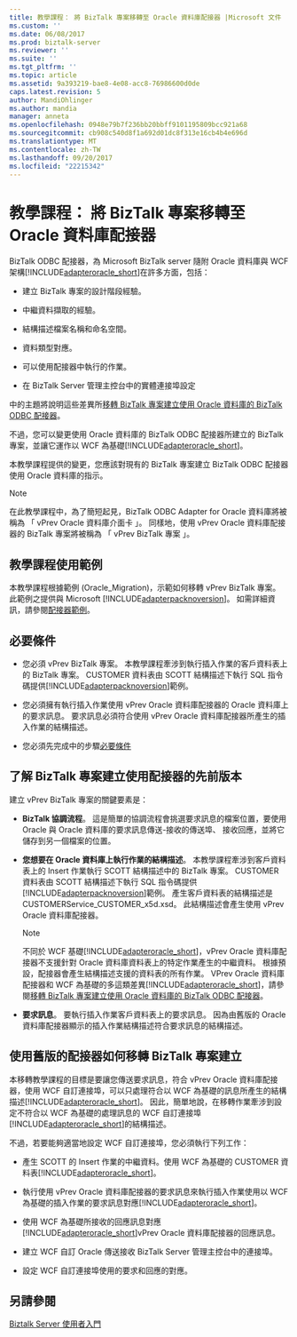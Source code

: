 ```yaml
---
title: 教學課程： 將 BizTalk 專案移轉至 Oracle 資料庫配接器 |Microsoft 文件
ms.custom: ''
ms.date: 06/08/2017
ms.prod: biztalk-server
ms.reviewer: ''
ms.suite: ''
ms.tgt_pltfrm: ''
ms.topic: article
ms.assetid: 9a393219-bae8-4e08-acc8-76986600d0de
caps.latest.revision: 5
author: MandiOhlinger
ms.author: mandia
manager: anneta
ms.openlocfilehash: 0948e79b7f236bb20bbff9101195809bcc921a68
ms.sourcegitcommit: cb908c540d8f1a692d01dc8f313e16cb4b4e696d
ms.translationtype: MT
ms.contentlocale: zh-TW
ms.lasthandoff: 09/20/2017
ms.locfileid: "22215342"
---
```

# <a name="tutorial-migrate-biztalk-projects-to-the-oracle-database-adapter"></a>教學課程： 將 BizTalk 專案移轉至 Oracle 資料庫配接器
BizTalk ODBC 配接器，為 Microsoft BizTalk server 隨附 Oracle 資料庫與 WCF 架構[!INCLUDE[adapteroracle_short](../../includes/adapteroracle-short-md.md)]在許多方面，包括：  
  
-   建立 BizTalk 專案的設計階段經驗。  
  
-   中繼資料擷取的經驗。  
  
-   結構描述檔案名稱和命名空間。  
  
-   資料類型對應。  
  
-   可以使用配接器中執行的作業。  
  
-   在 BizTalk Server 管理主控台中的實體連接埠設定  
  
 中的主題將說明這些差異所[移轉 BizTalk 專案建立使用 Oracle 資料庫的 BizTalk ODBC 配接器](http://msdn.microsoft.com/library/18f40265-c7f3-44a1-99b6-1b1dc800561e)。  
  
 不過，您可以變更使用 Oracle 資料庫的 BizTalk ODBC 配接器所建立的 BizTalk 專案，並讓它運作以 WCF 為基礎[!INCLUDE[adapteroracle_short](../../includes/adapteroracle-short-md.md)]。  
  
 本教學課程提供的變更，您應該對現有的 BizTalk 專案建立 BizTalk ODBC 配接器使用 Oracle 資料庫的指示。  
  
> [!NOTE]
>  在此教學課程中，為了簡短起見，BizTalk ODBC Adapter for Oracle 資料庫將被稱為 「 vPrev Oracle 資料庫介面卡 」。 同樣地，使用 vPrev Oracle 資料庫配接器的 BizTalk 專案將被稱為 「 vPrev BizTalk 專案 」。  
  
## <a name="sample-used-for-the-tutorial"></a>教學課程使用範例  
 本教學課程根據範例 (Oracle_Migration)，示範如何移轉 vPrev BizTalk 專案。 此範例之提供與 Microsoft [!INCLUDE[adapterpacknoversion](../../includes/adapterpacknoversion-md.md)]。 如需詳細資訊，請參閱[配接器範例](../../adapters-and-accelerators/accelerator-rosettanet/adapter-samples.md)。  
  
## <a name="prerequisites"></a>必要條件  
  
-   您必須 vPrev BizTalk 專案。 本教學課程牽涉到執行插入作業的客戶資料表上的 BizTalk 專案。 CUSTOMER 資料表由 SCOTT 結構描述下執行 SQL 指令碼提供[!INCLUDE[adapterpacknoversion](../../includes/adapterpacknoversion-md.md)]範例。  
  
-   您必須擁有執行插入作業使用 vPrev Oracle 資料庫配接器的 Oracle 資料庫上的要求訊息。 要求訊息必須符合使用 vPrev Oracle 資料庫配接器所產生的插入作業的結構描述。  
  
-   您必須先完成中的步驟[必要條件](../../adapters-and-accelerators/adapter-oracle-database/prerequisites-to-create-oracle-database-applications.md) 
  
## <a name="understanding-a-biztalk-project-created-using-the-previous-version-of-the-adapter"></a>了解 BizTalk 專案建立使用配接器的先前版本  
 建立 vPrev BizTalk 專案的關鍵要素是：  
  
-   **BizTalk 協調流程**。 這是簡單的協調流程會挑選要求訊息的檔案位置，要使用 Oracle 與 Oracle 資料庫的要求訊息傳送-接收的傳送埠、 接收回應，並將它儲存到另一個檔案的位置。  
  
-   **您想要在 Oracle 資料庫上執行作業的結構描述**。 本教學課程牽涉到客戶資料表上的 Insert 作業執行 SCOTT 結構描述中的 BizTalk 專案。 CUSTOMER 資料表由 SCOTT 結構描述下執行 SQL 指令碼提供[!INCLUDE[adapterpacknoversion](../../includes/adapterpacknoversion-md.md)]範例。 產生客戶資料表的結構描述是 CUSTOMERService_CUSTOMER_x5d.xsd。 此結構描述會產生使用 vPrev Oracle 資料庫配接器。  
  
    > [!NOTE]
    >  不同於 WCF 基礎[!INCLUDE[adapteroracle_short](../../includes/adapteroracle-short-md.md)]，vPrev Oracle 資料庫配接器不支援針對 Oracle 資料庫資料表上的特定作業產生的中繼資料。 根據預設，配接器會產生結構描述支援的資料表的所有作業。 VPrev Oracle 資料庫配接器和 WCF 為基礎的多這類差異[!INCLUDE[adapteroracle_short](../../includes/adapteroracle-short-md.md)]，請參閱[移轉 BizTalk 專案建立使用 Oracle 資料庫的 BizTalk ODBC 配接器](http://msdn.microsoft.com/library/18f40265-c7f3-44a1-99b6-1b1dc800561e)。  
  
-   **要求訊息**。 要執行插入作業客戶資料表上的要求訊息。 因為由舊版的 Oracle 資料庫配接器顯示的插入作業結構描述符合要求訊息的結構描述。  
  
## <a name="how-to-migrate-a-biztalk-project-created-using-the-previous-version-of-the-adapter"></a>使用舊版的配接器如何移轉 BizTalk 專案建立  
 本移轉教學課程的目標是要讓您傳送要求訊息，符合 vPrev Oracle 資料庫配接器，使用 WCF 自訂連接埠，可以只處理符合以 WCF 為基礎的訊息所產生的結構描述[!INCLUDE[adapteroracle_short](../../includes/adapteroracle-short-md.md)]。 因此，簡單地說，在移轉作業牽涉到設定不符合以 WCF 為基礎的處理訊息的 WCF 自訂連接埠[!INCLUDE[adapteroracle_short](../../includes/adapteroracle-short-md.md)]的結構描述。  
  
 不過，若要能夠適當地設定 WCF 自訂連接埠，您必須執行下列工作：  
  
-   產生 SCOTT 的 Insert 作業的中繼資料。使用 WCF 為基礎的 CUSTOMER 資料表[!INCLUDE[adapteroracle_short](../../includes/adapteroracle-short-md.md)]。  
  
-   執行使用 vPrev Oracle 資料庫配接器的要求訊息來執行插入作業使用以 WCF 為基礎的插入作業的要求訊息對應[!INCLUDE[adapteroracle_short](../../includes/adapteroracle-short-md.md)]。  
  
-   使用 WCF 為基礎所接收的回應訊息對應[!INCLUDE[adapteroracle_short](../../includes/adapteroracle-short-md.md)]vPrev Oracle 資料庫配接器的回應訊息。  
  
-   建立 WCF 自訂 Oracle 傳送接收 BizTalk Server 管理主控台中的連接埠。  
  
-   設定 WCF 自訂連接埠使用的要求和回應的對應。  
  
 
  
## <a name="see-also"></a>另請參閱  
[Biztalk Server 使用者入門](../../core/getting-started-with-biztalk-server.md)